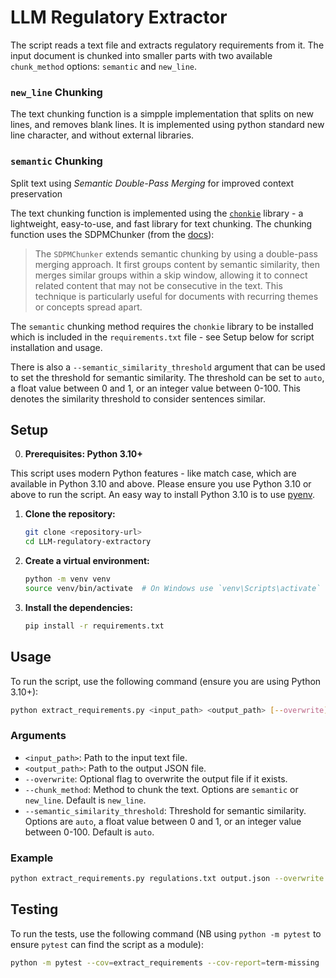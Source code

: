 # LLM Regulatory Extractor

The script reads a text file and extracts regulatory requirements from it. The input document is chunked into smaller parts with two available `chunk_method` options: `semantic` and `new_line`.

### `new_line` Chunking

The text chunking function is a simpple implementation that splits on new lines, and removes blank lines. It is implemented using python standard new line character, and without external libraries.

### `semantic` Chunking

Split text using _Semantic Double-Pass Merging_ for improved context preservation

The text chunking function is implemented using the [`chonkie`](https://docs.chonkie.ai/getting-started/introduction) library - a lightweight, easy-to-use, and fast library for text chunking. The chunking function uses the SDPMChunker (from the [docs](https://docs.chonkie.ai/chunkers/sdpm-chunker)):

> The `SDPMChunker` extends semantic chunking by using a double-pass merging approach. It first groups content by semantic similarity, then merges similar groups within a skip window, allowing it to connect related content that may not be consecutive in the text. This technique is particularly useful for documents with recurring themes or concepts spread apart.


The `semantic` chunking method requires the `chonkie` library to be installed which is included in the `requirements.txt` file - see Setup below for script installation and usage.

There is also a `--semantic_similarity_threshold` argument that can be used to set the threshold for semantic similarity. The threshold can be set to `auto`, a float value between 0 and 1, or an integer value between 0-100. This denotes the similarity threshold to consider sentences similar.


## Setup

0. **Prerequisites: Python 3.10+**

This script uses modern Python features - like match case, which are available in Python 3.10 and above. Please ensure you use Python 3.10 or above to run the script. An easy way to install Python 3.10 is to use [pyenv](https://github.com/pyenv/pyenv).


1. **Clone the repository:**

    ```sh
    git clone <repository-url>
    cd LLM-regulatory-extractory
    ```

2. **Create a virtual environment:**

    ```sh
    python -m venv venv
    source venv/bin/activate  # On Windows use `venv\Scripts\activate`
    ```

3. **Install the dependencies:**

    ```sh
    pip install -r requirements.txt
    ```

## Usage

To run the script, use the following command (ensure you are using Python 3.10+):

```sh
python extract_requirements.py <input_path> <output_path> [--overwrite] [--chunk_method <method>] [--semantic_similarity_threshold <threshold>]
```

### Arguments

- `<input_path>`: Path to the input text file.
- `<output_path>`: Path to the output JSON file.
- `--overwrite`: Optional flag to overwrite the output file if it exists.
- `--chunk_method`: Method to chunk the text. Options are `semantic` or `new_line`. Default is `new_line`.
- `--semantic_similarity_threshold`: Threshold for semantic similarity. Options are `auto`, a float value between 0 and 1, or an integer value between 0-100. Default is `auto`.

### Example

```sh
python extract_requirements.py regulations.txt output.json --overwrite --chunk_method semantic --semantic_similarity_threshold 0.5
```

## Testing

To run the tests, use the following command (NB using `python -m pytest` to ensure `pytest` can find the script as a module):

```sh
python -m pytest --cov=extract_requirements --cov-report=term-missing 
```